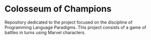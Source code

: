 # Colosseum of Champions

Repository dedicated to the project focused on the discipline of Programming Language Paradigms. This project consists of a game of battles in turns using Marvel characters. 
